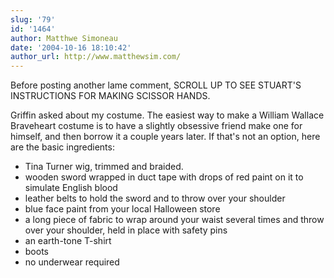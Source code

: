 ```yaml
---
slug: '79'
id: '1464'
author: Matthwe Simoneau
date: '2004-10-16 18:10:42'
author_url: http://www.matthewsim.com/
---
```

Before posting another lame comment, SCROLL UP TO SEE STUART'S INSTRUCTIONS FOR MAKING SCISSOR HANDS.

Griffin asked about my costume.  The easiest way to make a William Wallace Braveheart costume is to have a slightly obsessive friend make one for himself, and then borrow it a couple years later.  If that's not an option, here are the basic ingredients:

* Tina Turner wig, trimmed and braided.
* wooden sword wrapped in duct tape with drops of red paint on it to simulate English blood
* leather belts to hold the sword and to throw over your shoulder
* blue face paint from your local Halloween store
* a long piece of fabric to wrap around your waist  several times and throw over your shoulder, held in place with safety pins
* an earth-tone T-shirt
* boots
* no underwear required
